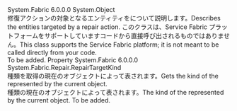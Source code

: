 <Type Name="RepairTargetDescription" FullName="System.Fabric.Repair.RepairTargetDescription">
  <TypeSignature Language="C#" Value="public class RepairTargetDescription" />
  <TypeSignature Language="ILAsm" Value=".class public auto ansi beforefieldinit RepairTargetDescription extends System.Object" />
  <TypeSignature Language="DocId" Value="T:System.Fabric.Repair.RepairTargetDescription" />
  <TypeSignature Language="VB.NET" Value="Public Class RepairTargetDescription" />
  <TypeSignature Language="F#" Value="type RepairTargetDescription = class" />
  <AssemblyInfo>
    <AssemblyName>System.Fabric</AssemblyName>
    <AssemblyVersion>6.0.0.0</AssemblyVersion>
  </AssemblyInfo>
  <Base>
    <BaseTypeName>System.Object</BaseTypeName>
  </Base>
  <Interfaces />
  <Docs>
    <summary>
      <para><span data-ttu-id="4e6de-101">修復アクションの対象となるエンティティをについて説明します。</span><span class="sxs-lookup"><span data-stu-id="4e6de-101">Describes the entities targeted by a repair action.</span></span></para>
      <para><span data-ttu-id="4e6de-102">このクラスは、Service Fabric プラットフォームをサポートしていますコードから直接呼び出されるものではありません。</span><span class="sxs-lookup"><span data-stu-id="4e6de-102">This class supports the Service Fabric platform; it is not meant to be called directly from your code.</span></span></para>
    </summary>
    <remarks>To be added.</remarks>
  </Docs>
  <Members>
    <Member MemberName="Kind">
      <MemberSignature Language="C#" Value="public System.Fabric.Repair.RepairTargetKind Kind { get; }" />
      <MemberSignature Language="ILAsm" Value=".property instance valuetype System.Fabric.Repair.RepairTargetKind Kind" />
      <MemberSignature Language="DocId" Value="P:System.Fabric.Repair.RepairTargetDescription.Kind" />
      <MemberSignature Language="VB.NET" Value="Public ReadOnly Property Kind As RepairTargetKind" />
      <MemberSignature Language="F#" Value="member this.Kind : System.Fabric.Repair.RepairTargetKind" Usage="System.Fabric.Repair.RepairTargetDescription.Kind" />
      <MemberType>Property</MemberType>
      <AssemblyInfo>
        <AssemblyName>System.Fabric</AssemblyName>
        <AssemblyVersion>6.0.0.0</AssemblyVersion>
      </AssemblyInfo>
      <ReturnValue>
        <ReturnType>System.Fabric.Repair.RepairTargetKind</ReturnType>
      </ReturnValue>
      <Docs>
        <summary>
          <para><span data-ttu-id="4e6de-103">種類を取得の<see cref="T:System.Fabric.Repair.RepairTargetDescription" />現在のオブジェクトによって表されます。</span><span class="sxs-lookup"><span data-stu-id="4e6de-103">Gets the kind of the <see cref="T:System.Fabric.Repair.RepairTargetDescription" /> represented by the current object.</span></span></para>
        </summary>
        <value>
          <para><span data-ttu-id="4e6de-104">種類の<see cref="T:System.Fabric.Repair.RepairTargetDescription" />現在のオブジェクトによって表されます。</span><span class="sxs-lookup"><span data-stu-id="4e6de-104">The kind of the <see cref="T:System.Fabric.Repair.RepairTargetDescription" /> represented by the current object.</span></span></para>
        </value>
        <remarks>To be added.</remarks>
      </Docs>
    </Member>
  </Members>
</Type>